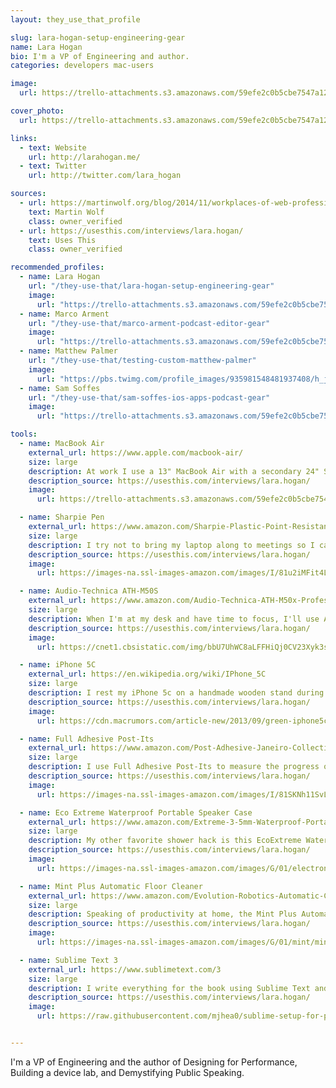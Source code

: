 ```yaml
---
layout: they_use_that_profile

slug: lara-hogan-setup-engineering-gear
name: Lara Hogan
bio: I'm a VP of Engineering and author.
categories: developers mac-users

image:
  url: https://trello-attachments.s3.amazonaws.com/59efe2c0b5cbe7547a121145/59efe3a6dfb5ff8b72105d3f/268bbba61960d3d2fa0c0429f3aca90d/pOMAg5VX.jpg

cover_photo:
  url: https://trello-attachments.s3.amazonaws.com/59efe2c0b5cbe7547a121145/59efe3a6dfb5ff8b72105d3f/62e27cc453c062d0ce063aeec0981c0d/lara-hogan-home.jpg

links:
  - text: Website
    url: http://larahogan.me/
  - text: Twitter
    url: http://twitter.com/lara_hogan

sources:
  - url: https://martinwolf.org/blog/2014/11/workplaces-of-web-professionals-part-2
    text: Martin Wolf
    class: owner_verified 
  - url: https://usesthis.com/interviews/lara.hogan/
    text: Uses This
    class: owner_verified 

recommended_profiles:
  - name: Lara Hogan
    url: "/they-use-that/lara-hogan-setup-engineering-gear"
    image: 
      url: "https://trello-attachments.s3.amazonaws.com/59efe2c0b5cbe7547a121145/59efe3a6dfb5ff8b72105d3f/268bbba61960d3d2fa0c0429f3aca90d/pOMAg5VX.jpg"
  - name: Marco Arment
    url: "/they-use-that/marco-arment-podcast-editor-gear"
    image: 
      url: "https://trello-attachments.s3.amazonaws.com/59efe2c0b5cbe7547a121145/59efe352b503f6f8cc894c5e/6b3a4efe5b947994a0f2fc1dc58d28db/Marco_Arment.jpg"
  - name: Matthew Palmer
    url: "/they-use-that/testing-custom-matthew-palmer"
    image: 
      url: "https://pbs.twimg.com/profile_images/935981548481937408/h_jhRlQQ_400x400.jpg"
  - name: Sam Soffes
    url: "/they-use-that/sam-soffes-ios-apps-podcast-gear"
    image: 
      url: "https://trello-attachments.s3.amazonaws.com/59efe2c0b5cbe7547a121145/59efe34e158d07e395a7bd97/b33a4cd723b183651ef24d5bb8b56924/profile-1470092596104-7f351d8667f3.png"

tools:
  - name: MacBook Air
    external_url: https://www.apple.com/macbook-air/
    size: large
    description: At work I use a 13" MacBook Air with a secondary 24" Samsung monitor, Bluetooth mouse and USB keyboard. At home, I use an often-shut 11" MacBook Air with a Dell UltraSharp 20" LCD Display as my primary display.
    description_source: https://usesthis.com/interviews/lara.hogan/
    image:
      url: https://trello-attachments.s3.amazonaws.com/59efe2c0b5cbe7547a121145/59efe3a6dfb5ff8b72105d3f/de533245bb28c61ed1b34224cc75a227/lara-hogan-etsy1-600x437.jpg

  - name: Sharpie Pen
    external_url: https://www.amazon.com/Sharpie-Plastic-Point-Resistant-1742663/dp/B001B66DXU?tag=mattpalm-20
    size: large
    description: I try not to bring my laptop along to meetings so I can be more present in them; the laptop is then replaced with a small notebook and a Sharpie Pen. I've got an awful memory, and writing notes constantly helps me to better remember things.
    description_source: https://usesthis.com/interviews/lara.hogan/
    image:
      url: https://images-na.ssl-images-amazon.com/images/I/81u2iMFit4L._SY355_.jpg

  - name: Audio-Technica ATH-M50S
    external_url: https://www.amazon.com/Audio-Technica-ATH-M50x-Professional-Monitor-Headphones/dp/B00HVLUR86?tag=mattpalm-20
    size: large
    description: When I'm at my desk and have time to focus, I'll use Audio-Technica ATH-M50S headphones. On my commute each morning I'll just use little earclip headphones, though.
    description_source: https://usesthis.com/interviews/lara.hogan/
    image:
      url: https://cnet1.cbsistatic.com/img/bbU7UhWC8aLFFHiQj0CV23Xyk3s=/830x467/2012/04/20/e7bb6f9b-0541-11e3-bf02-d4ae52e62bcc/Audio-Technica_ATH-M50_Studio_Monitor_Headphones_33899646_02.jpg

  - name: iPhone 5C
    external_url: https://en.wikipedia.org/wiki/IPhone_5C
    size: large
    description: I rest my iPhone 5c on a handmade wooden stand during the day. I also keep a small $5 plastic watch handy when I need to keep track of time in a meeting but don't want to check my phone (like when I'm interviewing a candidate).
    description_source: https://usesthis.com/interviews/lara.hogan/
    image:
      url: https://cdn.macrumors.com/article-new/2013/09/green-iphone5c.jpg?retina

  - name: Full Adhesive Post-Its
    external_url: https://www.amazon.com/Post-Adhesive-Janeiro-Collection-F330-12SSAU/dp/B005GZ21GK?tag=mattpalm-20
    size: large
    description: I use Full Adhesive Post-Its to measure the progress of the book so I can celebrate each 10% of pages done and each new chapter done with a donut (blue Post-It is % of pages written, yellow indicates chapters written)
    description_source: https://usesthis.com/interviews/lara.hogan/
    image:
      url: https://images-na.ssl-images-amazon.com/images/I/81SKNh11SvL._SL1500_.jpg

  - name: Eco Extreme Waterproof Portable Speaker Case
    external_url: https://www.amazon.com/Extreme-3-5mm-Waterproof-Portable-Speaker/dp/B003DKBX7I?tag=mattpalm-20
    size: large
    description: My other favorite shower hack is this EcoExtreme Waterproof Portable Speaker Case, so I can listen to music or podcasts from my phone and feel even more productive.
    description_source: https://usesthis.com/interviews/lara.hogan/
    image:
      url: https://images-na.ssl-images-amazon.com/images/G/01/electronics/detail-page/sc_b003h3jjze-03int.jpg

  - name: Mint Plus Automatic Floor Cleaner
    external_url: https://www.amazon.com/Evolution-Robotics-Automatic-Cleaner-5200/dp/B005Z1Z9IM?tag=mattpalm-20
    size: large
    description: Speaking of productivity at home, the Mint Plus Automatic Floor Cleaner is awesome. I've been remembering to start it up each time I begin a new chapter of the book - it feels like multitasking!
    description_source: https://usesthis.com/interviews/lara.hogan/
    image:
      url: https://images-na.ssl-images-amazon.com/images/G/01/mint/mint6._SL400_.jpg

  - name: Sublime Text 3
    external_url: https://www.sublimetext.com/3
    size: large
    description: I write everything for the book using Sublime Text and commit it to a Git repo provided by my book publisher. O'Reilly has a pretty sweet setup that takes the chapters in Asciidoc format and outputs them in both HTML and PDF versions so I can see how they'll render in the online and print versions of the book. Using Git for the book has been awesome; I can track plenty of the writing process this way and it's fun to watch the diffs as I go. The HTML version of the book also allows comments from my technical reviewers, which makes it much easier for me to consolidate feedback as it gets edited.
    description_source: https://usesthis.com/interviews/lara.hogan/
    image:
      url: https://raw.githubusercontent.com/mjhea0/sublime-setup-for-python/master/img/main_sublime_text_3_screen.png


---
```


I'm a VP of Engineering and the author of Designing for Performance, Building a device lab, and Demystifying Public Speaking.

